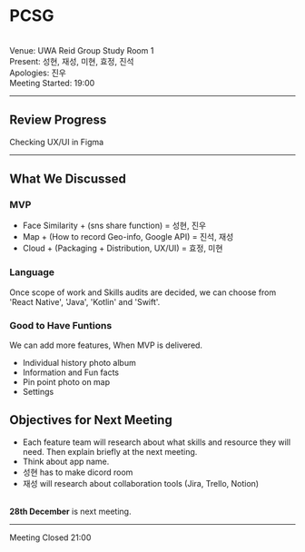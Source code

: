 # PCSG
<br>Venue: UWA Reid Group Study Room 1
<br>Present: 성현, 재성, 미현, 효정, 진석
<br>Apologies: 진우
<br>Meeting Started: 19:00 

___

## Review Progress
Checking UX/UI in Figma

--- 

## What We Discussed
### MVP
+ Face Similarity + (sns share function) = 성현, 진우
+ Map + (How to record Geo-info, Google API) = 진석, 재성
+ Cloud + (Packaging + Distribution, UX/UI) = 효정, 미현

### Language
Once scope of work and Skills audits are decided, we can choose from 'React Native', 'Java', 'Kotlin' and 'Swift'.

### Good to Have Funtions
We can add more features, When MVP is delivered.
+ Individual history photo album
+ Information and Fun facts
+ Pin point photo on map
+ Settings

## Objectives for Next Meeting
+ Each feature team will research about what skills and resource they will need. Then explain briefly at the next meeting.
+ Think about app name.
+ 성현 has to make dicord room
+ 재성 will research about collaboration tools (Jira, Trello, Notion) 

<br> **28th December** is next meeting.
___

Meeting Closed 21:00
